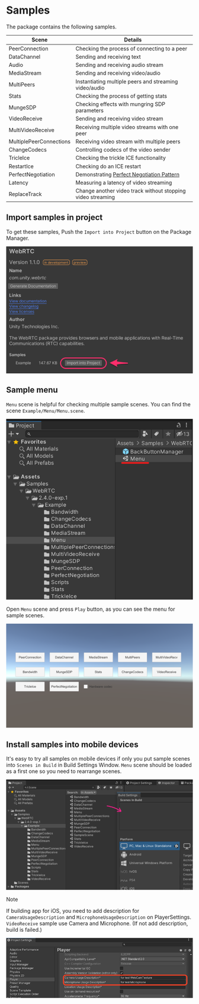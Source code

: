 # Samples

The package contains the following samples. 

| Scene | Details |
| ----- | ------- |
| PeerConnection | Checking the process of connecting to a peer |
| DataChannel | Sending and receiving text |
| Audio | Sending and receiving audio stream |
| MediaStream | Sending and receiving video/audio |
| MultiPeers | Instantiating multiple peers and streaming video/audio |
| Stats | Checking the process of getting stats |
| MungeSDP | Checking effects with mungring SDP parameters |
| VideoReceive | Sending and receiving video stream |
| MultiVideoReceive | Receiving multiple video streams with one peer |
| MultiplePeerConnections | Receiving video stream with multiple peers |
| ChangeCodecs | Controlling codecs of the video sender |
| TricleIce | Checking the trickle ICE functionality |
| RestartIce | Checking do an ICE restart |
| PerfectNegotiation | Demonstrating [Perfect Negotiation Pattern](https://developer.mozilla.org/en-US/docs/Web/API/WebRTC_API/Perfect_negotiation) |
| Latency | Measuring a latency of video streaming |
| ReplaceTrack | Change another video track without stopping video streaming |

## Import samples in project

To get these samples, Push the `Import into Project` button on the Package Manager.

![Download package sample](images/download_package_sample.png)

## Sample menu

`Menu` scene is helpful for checking multiple sample scenes. You can find the scene `Example/Menu/Menu.scene`.

![Sample menu](images/sample_menu.png)

Open `Menu` scene and press `Play` button, as you can see the menu for sample scenes.

![Sample menu](images/sample_menu_scene.png)

## Install samples into mobile devices 

It's easy to try all samples on mobile devices if only you put sample scenes into `Scenes in Build` in Build Settings Window. `Menu` scene should be loaded as a first one so you need to rearrange scenes.

![Build Settings](images/sample_buildsettings.png)

> [!NOTE]
> If building app for iOS, you need to add description for `CameraUsageDescription` and `MicrophoneUsageDescription` on PlayerSettings.
> `VideoReceive` sample use Camera and Microphone. (If not add description, build is failed.)

![Camera&Microphone Usage Description in PlayerSettings](images/playersetting_camera_microphone_usagedescription_for_ios.png)
